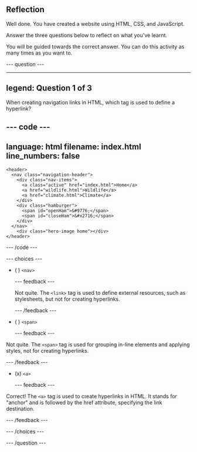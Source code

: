 ## Reflection

Well done. You have created a website using HTML, CSS, and JavaScript.

Answer the three questions below to reflect on what you've learnt.

You will be guided towards the correct answer. You can do this activity as many times as you want to.

--- question ---

---
legend: Question 1 of 3
---

When creating navigation links in HTML, which tag is used to define a hyperlink?

--- code ---
---
language: html
filename: index.html
line_numbers: false
---   
    <header>
      <nav class="navigation-header">
        <div class="nav-items">
          <a class="active" href="index.html">Home</a>
          <a href="wildlife.html">Wildlife</a>
          <a href="climate.html">Climate</a>
        </div>
        <div class="hamburger">
          <span id="openHam">&#9776;</span>
          <span id="closeHam">&#x2716;</span>
        </div>
      </nav>
        <div class="hero-image home"></div>
    </header>

--- /code ---


--- choices ---

- ( ) `<nav>`

  --- feedback ---
  
  Not quite. The `<link>` tag is used to define external resources, such as stylesheets, but not for creating hyperlinks.
 
  --- /feedback ---

- ( ) `<span>`

  --- feedback ---

Not quite. The `<span>` tag is used for grouping in-line elements and applying styles, not for creating hyperlinks.

  --- /feedback ---

- (x) `<a>`

  --- feedback ---

Correct! The `<a>` tag is used to create hyperlinks in HTML. It stands for "anchor" and is followed by the href attribute, specifying the link destination.

  --- /feedback ---

--- /choices ---

--- /question ---

